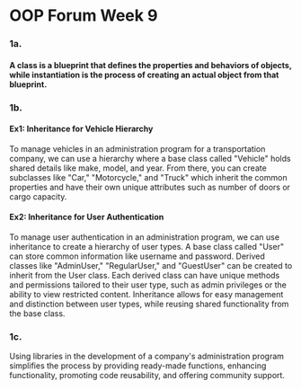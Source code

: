 # OOP Forum Week 9

### 1a. 
#### A class is a blueprint that defines the properties and behaviors of objects, while instantiation is the process of creating an actual object from that blueprint.


### 1b.
#### Ex1: Inheritance for Vehicle Hierarchy
To manage vehicles in an administration program for a transportation company, we can use a hierarchy where a base class called "Vehicle" holds shared details like make, model, and year. From there, you can create subclasses like "Car," "Motorcycle," and "Truck" which inherit the common properties and have their own unique attributes such as number of doors or cargo capacity.
#### Ex2: Inheritance for User Authentication
To manage user authentication in an administration program, we can use inheritance to create a hierarchy of user types. A base class called "User" can store common information like username and password. Derived classes like "AdminUser," "RegularUser," and "GuestUser" can be created to inherit from the User class. Each derived class can have unique methods and permissions tailored to their user type, such as admin privileges or the ability to view restricted content. Inheritance allows for easy management and distinction between user types, while reusing shared functionality from the base class.


### 1c. 
Using libraries in the development of a company's administration program simplifies the process by providing ready-made functions, enhancing functionality, promoting code reusability, and offering community support.
